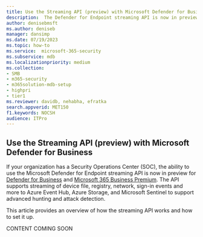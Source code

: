 ```yaml
---
title: Use the Streaming API (preview) with Microsoft Defender for Business            
description:  The Defender for Endpoint streaming API is now in preview for Defender for Business and Microsoft 365 Business Premium. The API supports streaming of device file, registry, network, sign-in events and more to Azure Event Hub, Azure Storage, and Microsoft Sentinel to support advanced hunting and attack detection.       
author: denisebmsft
ms.author: deniseb
manager: dansimp 
ms.date: 07/19/2023
ms.topic: how-to
ms.service:  microsoft-365-security
ms.subservice: mdb
ms.localizationpriority: medium 
ms.collection: 
- SMB
- m365-security
- m365solution-mdb-setup
- highpri
- tier1
ms.reviewer: davidb, nehabha, efratka
search.appverid: MET150 
f1.keywords: NOCSH 
audience: ITPro
---
```


## Use the Streaming API (preview) with Microsoft Defender for Business

If your organization has a Security Operations Center (SOC), the ability to use the Microsoft Defender for Endpoint streaming API is now in preview for [Defender for Business](mdb-overview.md) and [Microsoft 365 Business Premium](../../business-premium/index.md). The API supports streaming of device file, registry, network, sign-in events and more to Azure Event Hub, Azure Storage, and Microsoft Sentinel to support advanced hunting and attack detection. 

This article provides an overview of how the streaming API works and how to set it up.

CONTENT COMING SOON